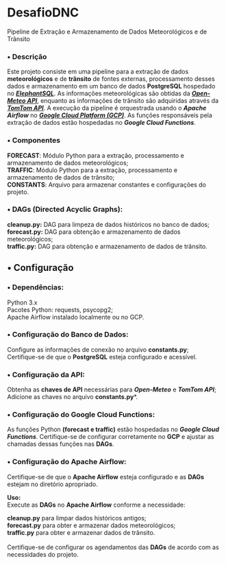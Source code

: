 # DesafioDNC

Pipeline de Extração e Armazenamento de Dados Meteorológicos e de Trânsito

### • Descrição
Este projeto consiste em uma pipeline para a extração de dados **meteorológicos** e de **trânsito** de fontes externas, processamento desses dados e armazenamento em um banco de dados **PostgreSQL** hospedado no [***ElephantSQL***](https://www.elephantsql.com/). As informações meteorológicas são obtidas da [***Open-Meteo API***](https://open-meteo.com/en/docs), enquanto as informações de trânsito são adquiridas através da [***TomTom API***](https://developer.tomtom.com/routing-api/documentation/routing/routing-service). A execução da pipeline é orquestrada usando o ***Apache Airflow*** no [***Google Cloud Platform (GCP)***](https://cloud.google.com/?hl=pt_br). As funções responsáveis pela extração de dados estão hospedadas no ***Google Cloud Functions***.

### • Componentes
**FORECAST**: Módulo Python para a extração, processamento e armazenamento de dados meteorológicos;<br>
**TRAFFIC**: Módulo Python para a extração, processamento e armazenamento de dados de trânsito;<br>
**CONSTANTS**: Arquivo para armazenar constantes e configurações do projeto.<br>

### • DAGs (Directed Acyclic Graphs):
**cleanup.py:** DAG para limpeza de dados históricos no banco de dados;<br>
**forecast.py:** DAG para obtenção e armazenamento de dados meteorológicos;<br>
**traffic.py:** DAG para obtenção e armazenamento de dados de trânsito.


## • Configuração

### • Dependências:

Python 3.x<br>
Pacotes Python: requests, psycopg2;<br>
Apache Airflow instalado localmente ou no GCP.

### • Configuração do Banco de Dados:

Configure as informações de conexão no arquivo **constants.py**;<br>
Certifique-se de que o **PostgreSQL** esteja configurado e acessível.<br>

### • Configuração da API:

Obtenha as **chaves de API** necessárias para ***Open-Meteo*** e ***TomTom API***;<br>
Adicione as chaves no arquivo **constants.py***.

### • Configuração do Google Cloud Functions:

As funções Python **(forecast e traffic)** estão hospedadas no ***Google Cloud Functions***. Certifique-se de configurar corretamente no **GCP** e ajustar as chamadas dessas funções nas **DAGs**.

### • Configuração do Apache Airflow:

Certifique-se de que o **Apache Airflow** esteja configurado e as **DAGs** estejam no diretório apropriado.<br>

**Uso:**<br>
Execute as **DAGs** no **Apache Airflow** conforme a necessidade:

**cleanup.py** para limpar dados históricos antigos;<br>
**forecast.py** para obter e armazenar dados meteorológicos;<br>
**traffic.py** para obter e armazenar dados de trânsito.<br><br>
Certifique-se de configurar os agendamentos das **DAGs** de acordo com as necessidades do projeto.
